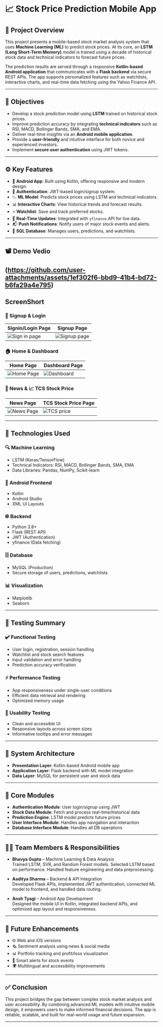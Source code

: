 # 📈 Stock Price Prediction Mobile App

## 🧠 Project Overview

This project presents a mobile-based stock market analysis system that uses **Machine Learning (ML)** to predict stock prices. At its core, an **LSTM (Long Short-Term Memory)** model is trained using a decade of historical stock data and technical indicators to forecast future prices. 

The prediction results are served through a responsive **Kotlin-based Android application** that communicates with a **Flask backend** via secure REST APIs. The app supports personalized features such as watchlists, interactive charts, and real-time data fetching using the Yahoo Finance API.

---

## 🎯 Objectives

- Develop a stock prediction model using **LSTM** trained on historical stock prices.
- Improve prediction accuracy by integrating **technical indicators** such as RSI, MACD, Bollinger Bands, SMA, and EMA.
- Deliver real-time insights via an **Android mobile application**.
- Provide a **user-friendly** and intuitive interface for both novice and experienced investors.
- Implement **secure user authentication** using JWT tokens.

---

## ⚙️ Key Features

- 📲 **Android App**: Built using Kotlin, offering responsive and modern design.
- 🔐 **Authentication**: JWT-based login/signup system.
- 📉 **ML Model**: Predicts stock prices using LSTM and technical indicators.
- 📊 **Interactive Charts**: View historical trends and forecast results.
- ⭐ **Watchlist**: Save and track preferred stocks.
- 🔄 **Real-Time Updates**: Integrated with `yfinance` API for live data.
- 📬 **Push Notifications**: Notify users of major stock events and alerts.
- 💾 **SQL Database**: Manages users, predictions, and watchlists.

---

## 📽️ Demo Vedio
(https://github.com/user-attachments/assets/1ef302f6-bbd9-41b4-bd72-b6fa29a4e795)
---
## ScreenShort
### 🔐 Signup & Login
|Signin/Login Page                                                                               |Signup Page                                                                                    |
|------------------------------------------------------------------------------------------------|-----------------------------------------------------------------------------------------------|
|![Sign in page](https://github.com/user-attachments/assets/14627f5b-ee2d-4099-9176-a5d1535af734)|![Signup page](https://github.com/user-attachments/assets/19c26e9f-e75f-4fba-b944-86351909cd14)|

### 🏠 Home & Dashboard
|Home Page                                                                                    |Dashboard Page                                                                               |
|---------------------------------------------------------------------------------------------|---------------------------------------------------------------------------------------------|
|![Home Page](https://github.com/user-attachments/assets/5929d0a7-14a4-4ed5-98de-a35f37c7764c)|![Dashboard](https://github.com/user-attachments/assets/195e3192-863c-4c90-83a6-3d34fdc18bc5)|

### 📰 News & 📈 TCS Stock Price 
|News Page                                                                                    |TCS Stock Price Page                                                                         |
|---------------------------------------------------------------------------------------------|---------------------------------------------------------------------------------------------|
|![News Page](https://github.com/user-attachments/assets/66514520-8bb9-4fb4-924f-d97a31f11ed4)|![TCS price](https://github.com/user-attachments/assets/b11d66fe-df93-4084-8494-ba0576201f10)|

---

## 🧠 Technologies Used

### 🔍 Machine Learning
- LSTM (Keras/TensorFlow)
- Technical Indicators: RSI, MACD, Bollinger Bands, SMA, EMA
- Data Libraries: Pandas, NumPy, Scikit-learn

### 📱 Android Frontend
- Kotlin
- Android Studio
- XML UI Layouts

### 🌐 Backend
- Python 3.8+
- Flask (REST API)
- JWT (Authentication)
- yfinance (Data fetching)

### 🗄️ Database
- MySQL (Production)
- Secure storage of users, predictions, watchlists

### 📊 Visualization
- Matplotlib
- Seaborn

---

## 🧪 Testing Summary

### ✔️ Functional Testing
- User login, registration, session handling
- Watchlist and stock search features
- Input validation and error handling
- Prediction accuracy verification

### ⚡ Performance Testing
- App responsiveness under single-user conditions
- Efficient data retrieval and rendering
- Optimized memory usage

### 🔧 Usability Testing
- Clean and accessible UI
- Responsive layouts across screen sizes
- Informative tooltips and error messages

---

## 🧩 System Architecture

- **Presentation Layer**: Kotlin-based Android mobile app
- **Application Layer**: Flask backend with ML model integration
- **Data Layer**: MySQL for persistent user and stock data

---

## 🧱 Core Modules

- **Authentication Module**: User login/signup using JWT
- **Stock Data Module**: Fetch and process real-time/historical data
- **Prediction Engine**: LSTM model predicts future prices
- **User Interface Module**: Handles app navigation and interaction
- **Database Interface Module**: Handles all DB operations

---

## 👨‍💻 Team Members & Responsibilities

- **Bhavya Gupta** – Machine Learning & Data Analysis  
  Trained LSTM, SVR, and Random Forest models. Selected LSTM based on performance. Handled feature engineering and data preprocessing.

- **Aaditya Sharma** – Backend & API Integration  
  Developed Flask APIs, implemented JWT authentication, connected ML model to frontend, and handled data routing.

- **Ansh Tyagi** – Android App Development  
  Designed the mobile UI in Kotlin, integrated backend APIs, and optimized app layout and responsiveness.

---

## 🚀 Future Enhancements

- 🌐 Web and iOS versions
- 🗞️ Sentiment analysis using news & social media
- 📊 Portfolio tracking and profit/loss visualization
- 🔔 Smart alerts for stock events
- 🌍 Multilingual and accessibility improvements

---

## ✅ Conclusion

This project bridges the gap between complex stock market analysis and user accessibility. By combining advanced ML models with intuitive mobile design, it empowers users to make informed financial decisions. The app is reliable, scalable, and built for real-world usage and future expansion.

---
